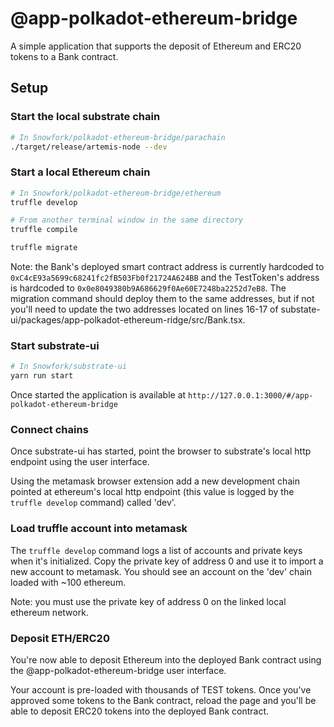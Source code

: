 # @app-polkadot-ethereum-bridge

A simple application that supports the deposit of Ethereum and ERC20 tokens to a Bank contract.

## Setup

### Start the local substrate chain
```bash
# In Snowfork/polkadot-ethereum-bridge/parachain
./target/release/artemis-node --dev
```

### Start a local Ethereum chain
```bash
# In Snowfork/polkadot-ethereum-bridge/ethereum
truffle develop

# From another terminal window in the same directory
truffle compile

truffle migrate
```

Note: the Bank's deployed smart contract address is currently hardcoded to `0xC4cE93a5699c68241fc2fB503Fb0f21724A624BB` and the TestToken's address is hardcoded to `0x0e8049380b9A686629f0Ae60E7248ba2252d7eB8`. The migration command should deploy them to the same addresses, but if not you'll need to update the two addresses located on lines 16-17 of substate-ui/packages/app-polkadot-ethereum-ridge/src/Bank.tsx.

### Start substrate-ui

```bash
# In Snowfork/substrate-ui
yarn run start
```

Once started the application is available at `http://127.0.0.1:3000/#/app-polkadot-ethereum-bridge`

### Connect chains

Once substrate-ui has started, point the browser to substrate's local http endpoint using the user interface. 

Using the metamask browser extension add a new development chain pointed at ethereum's local http endpoint (this value is logged by the `truffle develop` command) called 'dev'.

### Load truffle account into metamask

The `truffle develop` command logs a list of accounts and private keys when it's initialized. Copy the private key of address 0 and use it to import a new account to metamask. You should see an account on the 'dev' chain loaded with ~100 ethereum.

Note: you must use the private key of address 0 on the linked local ethereum network.

### Deposit ETH/ERC20

You're now able to deposit Ethereum into the deployed Bank contract using the @app-polkadot-ethereum-bridge user interface.

Your account is pre-loaded with thousands of TEST tokens. Once you've approved some tokens to the Bank contract, reload the page and you'll be able to deposit ERC20 tokens into the deployed Bank contract.
